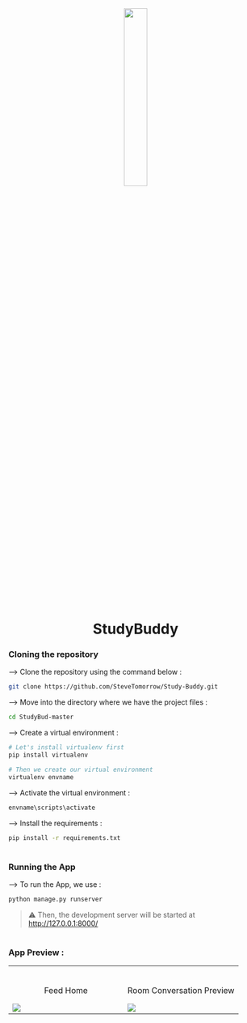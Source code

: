 <div align="center">
<img width="30%" src="https://user-images.githubusercontent.com/72341453/134747028-7e2d90cc-a92f-4f66-815e-54a0d50cca54.PNG">

# StudyBuddy
</div>

### Cloning the repository

--> Clone the repository using the command below :
```bash
git clone https://github.com/SteveTomorrow/Study-Buddy.git

```

--> Move into the directory where we have the project files : 
```bash
cd StudyBud-master

```

--> Create a virtual environment :
```bash
# Let's install virtualenv first
pip install virtualenv

# Then we create our virtual environment
virtualenv envname

```

--> Activate the virtual environment :
```bash
envname\scripts\activate

```

--> Install the requirements :
```bash
pip install -r requirements.txt

```

#

### Running the App

--> To run the App, we use :
```bash
python manage.py runserver

```

> ⚠ Then, the development server will be started at http://127.0.0.1:8000/

#

### App Preview :

<table width="100%"> 
<tr>
<td width="50%">      
&nbsp; 
<br>
<p align="center">
  Feed Home
</p>
<img src="[https://user-images.githubusercontent.com/108814937/222061480-70c3db41-de91-4d07-9ac4-059c81fec8a8.png](https://user-images.githubusercontent.com/108814937/222871617-86259662-881b-481e-b4b1-6c2831940022.png)">    
<td width="50%">
<br>
<p align="center">
  Room Conversation Preview
</p>
<img src="https://user-images.githubusercontent.com/108814937/222061480-70c3db41-de91-4d07-9ac4-059c81fec8a8.png">  
</td>
</table>

